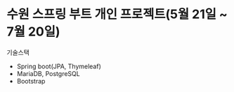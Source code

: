 # 수원 스프링 부트 개인 프로젝트(5월 21일 ~ 7월 20일)
기술스택 
  - Spring boot(JPA, Thymeleaf)
  - MariaDB, PostgreSQL
  - Bootstrap
